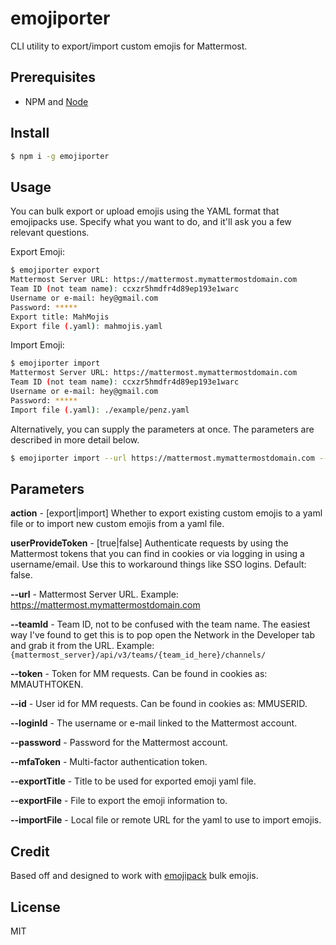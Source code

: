 # emojiporter

CLI utility to export/import custom emojis for Mattermost.

## Prerequisites

* NPM and [Node](https://nodejs.org/en/download/)

## Install

```bash
$ npm i -g emojiporter
```

## Usage

You can bulk export or upload emojis using the YAML format that emojipacks use. Specify what you want to do, and it'll ask you a few relevant questions.

Export Emoji:

```bash
$ emojiporter export
Mattermost Server URL: https://mattermost.mymattermostdomain.com
Team ID (not team name): ccxzr5hmdfr4d89ep193e1warc
Username or e-mail: hey@gmail.com
Password: *****
Export title: MahMojis
Export file (.yaml): mahmojis.yaml
```

Import Emoji:

```bash
$ emojiporter import
Mattermost Server URL: https://mattermost.mymattermostdomain.com
Team ID (not team name): ccxzr5hmdfr4d89ep193e1warc
Username or e-mail: hey@gmail.com
Password: *****
Import file (.yaml): ./example/penz.yaml
```

Alternatively, you can supply the parameters at once. The parameters are described in more detail below.

```bash
$ emojiporter import --url https://mattermost.mymattermostdomain.com --teamId ccxzr5hmdfr4d89ep193e1warc --loginId hey@gmail.com --password sweetpassword --importFile ./example/penz.yaml
```
## Parameters

**action** - [export|import] Whether to export existing custom emojis to a yaml file or to import new custom emojis from a yaml file.

**userProvideToken** - [true|false] Authenticate requests by using the Mattermost tokens that you can find in cookies or via logging in using a username/email. Use this to workaround things like SSO logins. Default: false.

**--url** - Mattermost Server URL. Example: https://mattermost.mymattermostdomain.com

**--teamId** - Team ID, not to be confused with the team name. The easiest way I've found to get this is to pop open the Network in the Developer tab and grab it from the URL. Example: `{mattermost_server}/api/v3/teams/{team_id_here}/channels/`

**--token** - Token for MM requests. Can be found in cookies as: MMAUTHTOKEN.

**--id** - User id for MM requests. Can be found in cookies as: MMUSERID.

**--loginId** - The username or e-mail linked to the Mattermost account.

**--password** - Password for the Mattermost account.

**--mfaToken** - Multi-factor authentication token.

**--exportTitle** - Title to be used for exported emoji yaml file.

**--exportFile** - File to export the emoji information to.

**--importFile** - Local file or remote URL for the yaml to use to import emojis.

## Credit

Based off and designed to work with [emojipack](https://github.com/lambtron/emojipacks) bulk emojis.

## License

MIT
